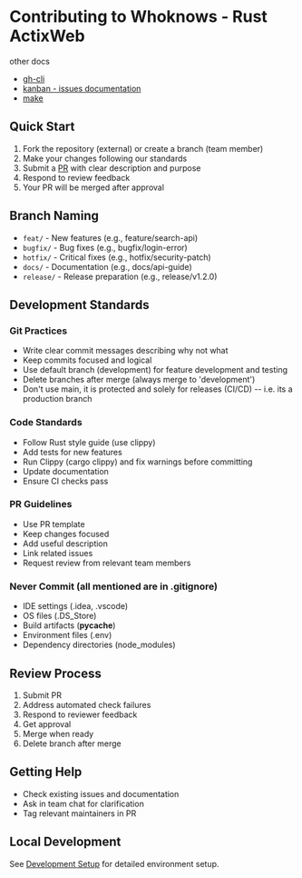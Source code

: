 # Contributing to Whoknows - Rust ActixWeb

other docs

- [gh-cli](./gh-cli/index.gh-cli.md)
- [kanban - issues documentation](./kanban/issues_docs/docker_implementation_issue.md)
- [make](./makefile/MAKEFILE.md)

## Quick Start

1. Fork the repository (external) or create a branch (team member)
2. Make your changes following our standards
3. Submit a [PR](../../.github/templates/PULL_REQUEST_TEMPLATE.md) with clear description and purpose
4. Respond to review feedback
5. Your PR will be merged after approval

## Branch Naming

- `feat/` - New features (e.g., feature/search-api)
- `bugfix/` - Bug fixes (e.g., bugfix/login-error)
- `hotfix/` - Critical fixes (e.g., hotfix/security-patch)
- `docs/` - Documentation (e.g., docs/api-guide)
- `release/` - Release preparation (e.g., release/v1.2.0)

## Development Standards

### Git Practices

- Write clear commit messages describing why not what
- Keep commits focused and logical
- Use default branch (development) for feature development and testing
- Delete branches after merge (always merge to 'development')
- Don't use main, it is protected and solely for releases (CI/CD) -- i.e. its a production branch

### Code Standards

- Follow Rust style guide (use clippy)
- Add tests for new features
- Run Clippy (cargo clippy) and fix warnings before committing
- Update documentation
- Ensure CI checks pass

### PR Guidelines

- Use PR template
- Keep changes focused
- Add useful description
- Link related issues
- Request review from relevant team members

### Never Commit (all mentioned are in .gitignore)

- IDE settings (.idea, .vscode)
- OS files (.DS_Store)
- Build artifacts (**pycache**)
- Environment files (.env)
- Dependency directories (node_modules)

## Review Process

1. Submit PR
2. Address automated check failures
3. Respond to reviewer feedback
4. Get approval
5. Merge when ready
6. Delete branch after merge

## Getting Help

- Check existing issues and documentation
- Ask in team chat for clarification
- Tag relevant maintainers in PR

## Local Development

See [Development Setup](docs/development/setup/rust_setup.md) for detailed environment setup.
